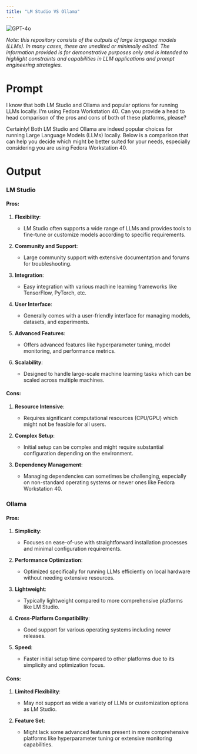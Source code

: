 ```yaml
---
title: "LM Studio VS Ollama"
---
```

![GPT-4o](https://img.shields.io/badge/GPT--4o-3333FF?style=for-the-badge&logo=openai&logoColor=white)



*Note: this repository consists of the outputs of large language models (LLMs). In many cases, these are unedited or minimally edited. The information provided is for demonstrative purposes only and is intended to highlight constraints and capabilities in LLM applications and prompt engineering strategies.*


# Prompt

I know that both LM Studio and Ollama and popular options for running LLMs locally. I'm using Fedora Workstation 40. Can you provide a head to head comparison of the pros and cons of both of these platforms, please?

Certainly! Both LM Studio and Ollama are indeed popular choices for running Large Language Models (LLMs) locally. Below is a comparison that can help you decide which might be better suited for your needs, especially considering you are using Fedora Workstation 40.

# Output

### **LM Studio**

#### **Pros:**

1. **Flexibility**:
   - LM Studio often supports a wide range of LLMs and provides tools to fine-tune or customize models according to specific requirements.

2. **Community and Support**:
   - Large community support with extensive documentation and forums for troubleshooting.
   
3. **Integration**:
   - Easy integration with various machine learning frameworks like TensorFlow, PyTorch, etc.
   
4. **User Interface**:
   - Generally comes with a user-friendly interface for managing models, datasets, and experiments.
   
5. **Advanced Features**:
   - Offers advanced features like hyperparameter tuning, model monitoring, and performance metrics.

6. **Scalability**:
   - Designed to handle large-scale machine learning tasks which can be scaled across multiple machines.

#### **Cons:**

1. **Resource Intensive**:
   - Requires significant computational resources (CPU/GPU) which might not be feasible for all users.
   
2. **Complex Setup**:
   - Initial setup can be complex and might require substantial configuration depending on the environment.

3. **Dependency Management**:
   - Managing dependencies can sometimes be challenging, especially on non-standard operating systems or newer ones like Fedora Workstation 40.

### **Ollama**

#### **Pros:**

1. **Simplicity**:
   - Focuses on ease-of-use with straightforward installation processes and minimal configuration requirements.
   
2. **Performance Optimization**:
   - Optimized specifically for running LLMs efficiently on local hardware without needing extensive resources.

3. **Lightweight**:
   - Typically lightweight compared to more comprehensive platforms like LM Studio.
   
4. **Cross-Platform Compatibility**:
   - Good support for various operating systems including newer releases.

5. **Speed**:
   - Faster initial setup time compared to other platforms due to its simplicity and optimization focus.

#### **Cons:**

1. **Limited Flexibility**:
   - May not support as wide a variety of LLMs or customization options as LM Studio.
   
2. **Feature Set**:
   - Might lack some advanced features present in more comprehensive platforms like hyperparameter tuning or extensive monitoring capabilities.




